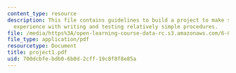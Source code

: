 ```yaml
---
content_type: resource
description: This file contains guidelines to build a project to make students gain
  experience with writing and testing relatively simple procedures.
file: /media/https%3A/open-learning-course-data-rc.s3.amazonaws.com/6-001-structure-and-interpretation-of-computer-programs-spring-2005/700dcbfebdb06b0d2cff19c8f8f8e85a_project1.pdf
file_type: application/pdf
resourcetype: Document
title: project1.pdf
uid: 700dcbfe-bdb0-6b0d-2cff-19c8f8f8e85a
---
```

